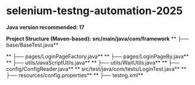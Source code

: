 # selenium-testng-automation-2025

**Java version recommended: 17**

**Project Structure (Maven-based):**
**src/main/java/com/framework**
** ├── base/BaseTest.java**

** ├── pages/LoginPageFactory.java** 
** ├── pages/LoginPageBy.java** 
** ├── utils/JavaScriptUtils.java** 
** ├── utils/WaitUtils.java** 
** ├── config/ConfigReader.java** 
**  src/test/java/com/tests/LoginTest.java** 
**  ├── resources/config.properties** 
**  ├── testng.xml** 

